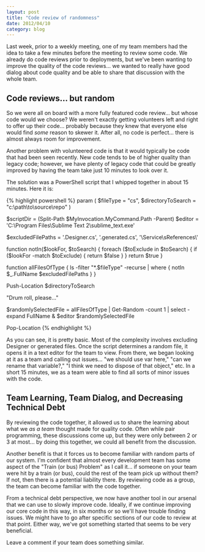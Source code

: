 ```yaml
---
layout: post
title: "Code review of randomness"
date: 2012/04/10
category: blog
---
```


Last week, prior to a weekly meeting, one of my team members had the idea to
take a few minutes before the meeting to review some code. We already do code
reviews prior to deployments, but we've been wanting to improve the quality
of the code reviews... we wanted to really have good dialog about code quality
and be able to share that discussion with the whole team.

## Code reviews... but random

So we were all on board with a more fully featured code review... but whose
code would we choose? We weren't exactly getting volunteers left and right to
offer up their code... probably because they knew that everyone else would
find *some* reason to skewer it. After all, no code is perfect... there is
almost always room for improvement.

Another problem with volunteered code is that it would typically be code that
had been seen recently. New code tends to be of higher quality than legacy
code; however, we have plenty of legacy code that could be greatly improved by
having the team take just 10 minutes to look over it.

The solution was a PowerShell script that I whipped together in about 15
minutes. Here it is:

{% highlight powershell %}
param (
    $fileType = "cs",
    $directoryToSearch = "c:\path\to\source\repo"
)

$scriptDir = (Split-Path $MyInvocation.MyCommand.Path -Parent)
$editor = 'C:\Program Files\Sublime Text 2\sublime_text.exe'

$excludedFilePaths =
    '\.Designer\.cs',
    '\.generated\.cs',
    '\\Service\sReferences\\'

function notIn($lookFor, $toSearch) {
    foreach ($toExclude in $toSearch) {
        if ($lookFor -match $toExclude) {
            return $false
        }
    }
    return $true
}

function allFilesOfType {
    ls -filter "*.$fileType" -recurse |
        where { notIn $_.FullName $excludedFilePaths }
}

Push-Location $directoryToSearch

"Drum roll, please..."

$randomlySelectedFile  = allFilesOfType | Get-Random -count 1 | select -expand FullName
& $editor $randomlySelectedFile

Pop-Location
{% endhighlight %}

As you can see, it is pretty basic. Most of the complexity involves excluding
Designer or generated files. Once the script determines a random file, it
opens it in a text editor for the team to view. From there, we began looking
at it as a team and calling out issues... "we should use var here," "can we
rename that variable?," "I think we need to dispose of that object," etc. In a
short 15 minutes, we as a team were able to find all sorts of minor issues
with the code.

## Team Learning, Team Dialog, and Decreasing Technical Debt

By reviewing the code together, it allowed us to share the learning about what
we *as a team* thought made for quality code. Often while pair programming,
these discussions come up, but they were only between 2 or 3 at most... by
doing this together, we could all benefit from the discussion.

Another benefit is that it forces us to become familiar with random parts of
our system. I'm confident that almost every development team has some aspect of
the "Train (or bus) Problem" as I call it... if someone on your team were hit
by a train (or bus), could the rest of the team pick up without them? If not,
then there is a potential liability there. By reviewing code as a group, the
team can become familiar with the code together.

From a technical debt perspective, we now have another tool in our arsenal
that we can use to slowly improve code. Ideally, if we continue improving our
core code in this way, in six months or so we'll have trouble finding issues.
We might have to go after specific sections of our code to review at that
point. Either way, we've got something started that seems to be very
beneficial.

Leave a comment if your team does something similar.

